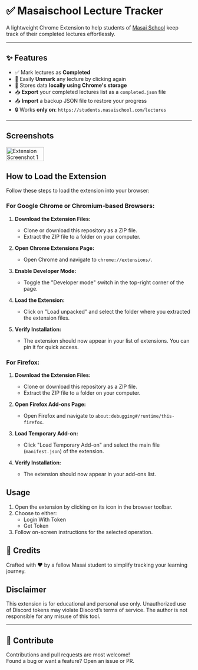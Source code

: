# ✅ Masaischool Lecture Tracker

A lightweight Chrome Extension to help students of [Masai School](https://students.masaischool.com/lectures) keep track of their completed lectures effortlessly.

---

## ✨ Features

- ✅ Mark lectures as **Completed**
- 🔁 Easily **Unmark** any lecture by clicking again
- 💾 Stores data **locally using Chrome's storage**
- 📥 **Export** your completed lectures list as a `completed.json` file
- 📤 **Import** a backup JSON file to restore your progress
- 🔒 Works **only on**: `https://students.masaischool.com/lectures`

---

## Screenshots
<div style="display: flex; justify-content: space-between;">
  <img src="https://i.ibb.co/gMvqgHnM/image.png" alt="Extension Screenshot 1" width="45%">
</div>

## How to Load the Extension
Follow these steps to load the extension into your browser:

### For Google Chrome or Chromium-based Browsers:
1. **Download the Extension Files:**
   - Clone or download this repository as a ZIP file.
   - Extract the ZIP file to a folder on your computer.

2. **Open Chrome Extensions Page:**
   - Open Chrome and navigate to `chrome://extensions/`.

3. **Enable Developer Mode:**
   - Toggle the "Developer mode" switch in the top-right corner of the page.

4. **Load the Extension:**
   - Click on "Load unpacked" and select the folder where you extracted the extension files.

5. **Verify Installation:**
   - The extension should now appear in your list of extensions. You can pin it for quick access.

### For Firefox:
1. **Download the Extension Files:**
   - Clone or download this repository as a ZIP file.
   - Extract the ZIP file to a folder on your computer.

2. **Open Firefox Add-ons Page:**
   - Open Firefox and navigate to `about:debugging#/runtime/this-firefox`.

3. **Load Temporary Add-on:**
   - Click "Load Temporary Add-on" and select the main file (`manifest.json`) of the extension.

4. **Verify Installation:**
   - The extension should now appear in your add-ons list.

## Usage
1. Open the extension by clicking on its icon in the browser toolbar.
2. Choose to either:
   - Login With Token
   - Get Token
3. Follow on-screen instructions for the selected operation.

## 🙌 Credits

Crafted with ❤️ by a fellow Masai student to simplify tracking your learning journey.

## Disclaimer
This extension is for educational and personal use only. Unauthorized use of Discord tokens may violate Discord’s terms of service. The author is not responsible for any misuse of this tool.

---

## 🤝 Contribute

Contributions and pull requests are most welcome!  
Found a bug or want a feature? Open an issue or PR.

